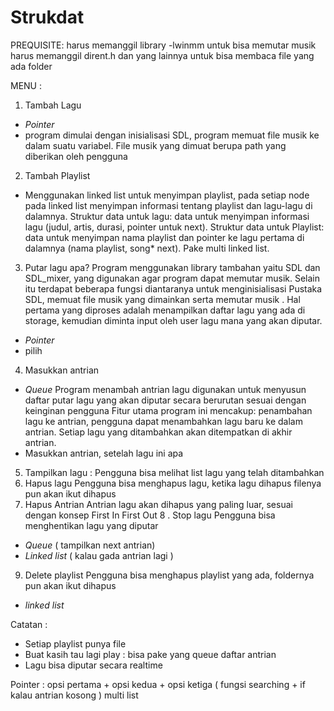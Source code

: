 # Strukdat
PREQUISITE:
harus memanggil library -lwinmm untuk bisa memutar musik
harus memanggil dirent.h dan yang lainnya untuk bisa membaca file yang ada folder


MENU : 
1. Tambah Lagu
 - *Pointer* 
- program dimulai dengan inisialisasi SDL, program memuat file musik ke dalam suatu variabel. File musik yang dimuat berupa path yang diberikan oleh pengguna
2. Tambah Playlist 
- Menggunakan linked list untuk menyimpan playlist, pada setiap node pada linked list menyimpan informasi tentang playlist dan lagu-lagu di dalamnya. Struktur data untuk lagu: data untuk menyimpan informasi lagu (judul, artis, durasi, pointer untuk next). Struktur data untuk Playlist: data untuk menyimpan nama playlist dan pointer ke lagu pertama di dalamnya (nama playlist, song* next). Pake multi linked list.
3. Putar lagu apa? 
Program menggunakan library tambahan yaitu  SDL dan SDL_mixer, yang digunakan agar program dapat memutar musik. Selain itu terdapat beberapa fungsi diantaranya untuk menginisialisasi Pustaka SDL, memuat file musik yang dimainkan serta memutar musik . Hal pertama yang diproses adalah menampilkan daftar lagu yang ada di storage, kemudian diminta input oleh user lagu mana yang akan diputar.
- *Pointer* 
- pilih
4. Masukkan antrian 
- *Queue* 
Program menambah antrian lagu digunakan untuk menyusun daftar putar lagu yang akan diputar secara berurutan sesuai dengan keinginan pengguna Fitur utama program ini mencakup: penambahan lagu ke antrian, pengguna dapat menambahkan lagu baru ke dalam antrian. Setiap lagu yang ditambahkan akan ditempatkan di akhir antrian.
- Masukkan antrian, setelah lagu ini apa
5. Tampilkan lagu : 
Pengguna bisa melihat list lagu yang telah ditambahkan
6. Hapus lagu 
Pengguna bisa menghapus lagu, ketika lagu dihapus filenya pun akan ikut dihapus
7. Hapus Antrian
Antrian lagu akan dihapus yang paling luar, sesuai dengan konsep First In First Out
8 . Stop lagu
Pengguna bisa menghentikan lagu yang diputar  
- *Queue* ( tampilkan next antrian) 
- *Linked list* ( kalau gada antrian lagi ) 
9. Delete playlist
Pengguna bisa menghapus playlist yang ada, foldernya pun akan ikut dihapus
- *linked list* 

Catatan :
- Setiap playlist punya file
- Buat kasih tau lagi play : bisa pake yang queue daftar antrian 
- Lagu bisa diputar secara realtime

Pointer : opsi pertama +
 opsi kedua  + opsi ketiga ( fungsi searching + if kalau antrian kosong  ) 
multi list
